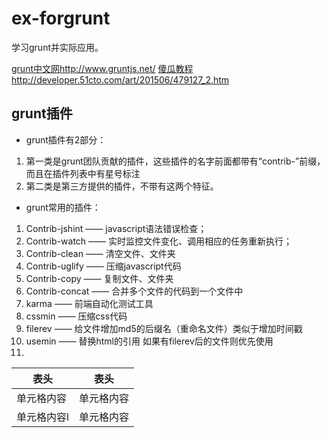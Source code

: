 # ex-forgrunt
学习grunt并实际应用。

[grunt中文网](http://www.gruntjs.net/)http://www.gruntjs.net/
[傻瓜教程](http://developer.51cto.com/art/201506/479127_2.htm)http://developer.51cto.com/art/201506/479127_2.htm

## grunt插件

* grunt插件有2部分：
1. 第一类是grunt团队贡献的插件，这些插件的名字前面都带有“contrib-”前缀，而且在插件列表中有星号标注
2. 第二类是第三方提供的插件，不带有这两个特征。


* grunt常用的插件：

1. Contrib-jshint —— javascript语法错误检查；
2. Contrib-watch  —— 实时监控文件变化、调用相应的任务重新执行；
3. Contrib-clean  —— 清空文件、文件夹
4. Contrib-uglify —— 压缩javascript代码
5. Contrib-copy   —— 复制文件、文件夹
6. Contrib-concat —— 合并多个文件的代码到一个文件中
7. karma          —— 前端自动化测试工具
8. cssmin         —— 压缩css代码
9. filerev        —— 给文件增加md5的后缀名（重命名文件）类似于增加时间戳
10. usemin        —— 替换html的引用 如果有filerev后的文件则优先使用
11. 

  表头  | 表头
  ------------- | -------------
 单元格内容  | 单元格内容
 单元格内容l  | 单元格内容

